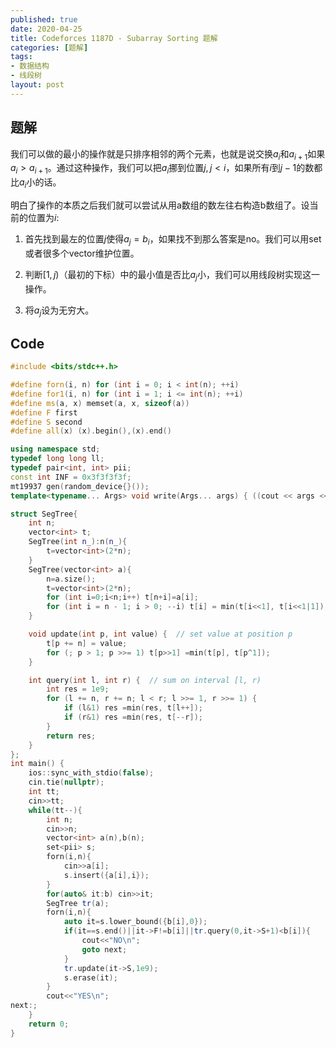 ```yaml
---
published: true
date: 2020-04-25
title: Codeforces 1187D - Subarray Sorting 题解
categories: [题解]
tags:
- 数据结构
- 线段树
layout: post
---
```




## 题解

我们可以做的最小的操作就是只排序相邻的两个元素，也就是说交换$a_i$和$a_{i+1}$如果$a_i>a_{i+1}$。通过这种操作，我们可以把$a_i$挪到位置$j,j< i$，如果所有$i$到$j-1$的数都比$a_i$小的话。

明白了操作的本质之后我们就可以尝试从用a数组的数左往右构造b数组了。设当前的位置为$i$:

1. 首先找到最左的位置$j$使得$a_j=b_i$，如果找不到那么答案是no。我们可以用set或者很多个vector维护位置。

2. 判断$[1,j)$（最初的下标）中的最小值是否比$a_j$小，我们可以用线段树实现这一操作。

3. 将$a_j$设为无穷大。

## Code
```cpp
#include <bits/stdc++.h>

#define forn(i, n) for (int i = 0; i < int(n); ++i)
#define for1(i, n) for (int i = 1; i <= int(n); ++i)
#define ms(a, x) memset(a, x, sizeof(a))
#define F first
#define S second
#define all(x) (x).begin(),(x).end()

using namespace std;
typedef long long ll;
typedef pair<int, int> pii;
const int INF = 0x3f3f3f3f;
mt19937 gen(random_device{}());
template<typename... Args> void write(Args... args) { ((cout << args << " "), ...); cout<<endl;}

struct SegTree{
    int n;
    vector<int> t;
    SegTree(int n_):n(n_){
        t=vector<int>(2*n);
    }
    SegTree(vector<int> a){
        n=a.size();
        t=vector<int>(2*n);
        for (int i=0;i<n;i++) t[n+i]=a[i];
        for (int i = n - 1; i > 0; --i) t[i] = min(t[i<<1], t[i<<1|1]);
    }

    void update(int p, int value) {  // set value at position p
        t[p += n] = value;
        for (; p > 1; p >>= 1) t[p>>1] =min(t[p], t[p^1]);
    }

    int query(int l, int r) {  // sum on interval [l, r)
        int res = 1e9;
        for (l += n, r += n; l < r; l >>= 1, r >>= 1) {
            if (l&1) res =min(res, t[l++]);
            if (r&1) res =min(res, t[--r]);
        }
        return res;
    }
};
int main() {
    ios::sync_with_stdio(false);
    cin.tie(nullptr);
    int tt;
    cin>>tt;
    while(tt--){
        int n;
        cin>>n;
        vector<int> a(n),b(n);
        set<pii> s;
        forn(i,n){
            cin>>a[i];
            s.insert({a[i],i});
        }
        for(auto& it:b) cin>>it;
        SegTree tr(a);
        forn(i,n){
            auto it=s.lower_bound({b[i],0});
            if(it==s.end()||it->F!=b[i]||tr.query(0,it->S+1)<b[i]){
                cout<<"NO\n";
                goto next;
            }
            tr.update(it->S,1e9);
            s.erase(it);
        }
        cout<<"YES\n";
next:;
    }
    return 0;
}
```
